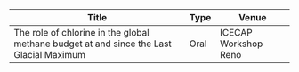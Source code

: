 |             Title             | Type           | Venue               |
|-------------------------------|----------------|---------------------|
| The role of chlorine in the global methane budget at and since the Last Glacial Maximum| Oral| ICECAP Workshop Reno |          


